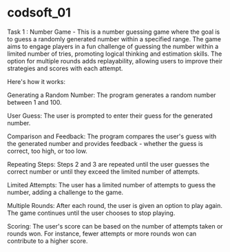 # codsoft_01

Task 1 : Number Game - This is a number guessing game where the goal is to guess a randomly generated number within a specified range. The game aims to engage players in a fun challenge of guessing the number within a limited number of tries, promoting logical thinking and estimation skills. The option for multiple rounds adds replayability, allowing users to improve their strategies and scores with each attempt.

Here's how it works:

Generating a Random Number: The program generates a random number between 1 and 100.

User Guess: The user is prompted to enter their guess for the generated number.

Comparison and Feedback: The program compares the user's guess with the generated number and provides feedback - whether the guess is correct, too high, or too low.

Repeating Steps: Steps 2 and 3 are repeated until the user guesses the correct number or until they exceed the limited number of attempts.

Limited Attempts: The user has a limited number of attempts to guess the number, adding a challenge to the game.

Multiple Rounds: After each round, the user is given an option to play again. The game continues until the user chooses to stop playing.

Scoring: The user's score can be based on the number of attempts taken or rounds won. For instance, fewer attempts or more rounds won can contribute to a higher score.
